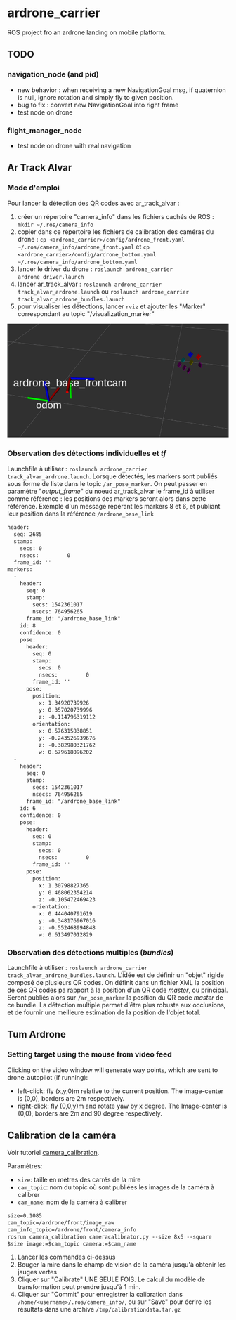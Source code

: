 # ardrone_carrier

ROS project fro an ardrone landing on mobile platform.

## TODO

### navigation_node (and pid)

- new behavior : when receiving a new NavigationGoal msg, if quaternion is null, ignore rotation and simply fly to given position.
- bug to fix : convert new NavigationGoal into right frame
- test node on drone

### flight_manager_node

- test node on drone with real navigation


## Ar Track Alvar

### Mode d'emploi

Pour lancer la détection des QR codes avec ar_track_alvar :
1. créer un répertoire "camera_info" dans les fichiers cachés de ROS : `mkdir ~/.ros/camera_info`
2. copier dans ce répertoire les fichiers de calibration des caméras du drone : `cp <ardrone_carrier>/config/ardrone_front.yaml ~/.ros/camera_info/ardrone_front.yaml` et `cp <ardrone_carrier>/config/ardrone_bottom.yaml ~/.ros/camera_info/ardrone_bottom.yaml`
3. lancer le driver du drone : `roslaunch ardrone_carrier ardrone_driver.launch`
4. lancer ar_track_alvar : `roslaunch ardrone_carrier track_alvar_ardrone.launch` ou `roslaunch ardrone_carrier track_alvar_ardrone_bundles.launch`
5. pour visualiser les détections, lancer `rviz` et ajouter les "Marker" correspondant au topic "/visualization_marker"

![individual detections using ar_track_alvar](doc/imgs/ar_track_alvar_individual.png)


### Observation des détections individuelles et *tf*

Launchfile à utiliser : `roslaunch ardrone_carrier track_alvar_ardrone.launch`.
Lorsque détectés, les markers sont publiés sous forme de liste dans le topic `/ar_pose_marker`. On peut passer en paramètre "*output_frame*" du noeud ar_track_alvar le frame_id à utiliser comme référence : les positions des markers seront alors dans cette référence. Exemple d'un message repérant les markers 8 et 6, et publiant leur position dans la référence `/ardrone_base_link`
```
header:
  seq: 2685
  stamp:
    secs: 0
    nsecs:         0
  frame_id: ''
markers:
  -
    header:
      seq: 0
      stamp:
        secs: 1542361017
        nsecs: 764956265
      frame_id: "/ardrone_base_link"
    id: 8
    confidence: 0
    pose:
      header:
        seq: 0
        stamp:
          secs: 0
          nsecs:         0
        frame_id: ''
      pose:
        position:
          x: 1.34920739926
          y: 0.357020739996
          z: -0.114796319112
        orientation:
          x: 0.576315838851
          y: -0.243526939676
          z: -0.382980321762
          w: 0.679618096202
  -
    header:
      seq: 0
      stamp:
        secs: 1542361017
        nsecs: 764956265
      frame_id: "/ardrone_base_link"
    id: 6
    confidence: 0
    pose:
      header:
        seq: 0
        stamp:
          secs: 0
          nsecs:         0
        frame_id: ''
      pose:
        position:
          x: 1.30798827365
          y: 0.468062354214
          z: -0.105472469423
        orientation:
          x: 0.444040791619
          y: -0.348176967016
          z: -0.552468994848
          w: 0.613497012829
```

### Observation des détections multiples (*bundles*)

Launchfile à utiliser : `roslaunch ardrone_carrier track_alvar_ardrone_bundles.launch`.
L'idée est de définir un "objet" rigide composé de plusieurs QR codes. On définit dans un fichier XML la position de ces QR codes pa rapport à la position d'un QR code *master*, ou principal. Seront publiés alors sur `/ar_pose_marker` la position du QR code *master* de ce bundle.
La détection multiple permet d'être plus robuste aux occlusions, et de fournir une meilleure estimation de la position de l'objet total.

## Tum Ardrone


### Setting target using the mouse from video feed

Clicking on the video window will generate way points, which are sent to drone_autopilot (if running):

- left-click: fly (x,y,0)m relative to the current position. The image-center is (0,0), borders are 2m respectively.
- right-click: fly (0,0,y)m and rotate yaw by x degree. The Image-center is (0,0), borders are 2m and 90 degree respectively.


## Calibration de la caméra

Voir tutoriel [camera_calibration](http://wiki.ros.org/camera_calibration/Tutorials/MonocularCalibration).

Paramètres:
- `size`: taille en mètres des carrés de la mire
- `cam_topic`: nom du topic où sont publiées les images de la caméra à calibrer
- `cam_name`: nom de la caméra à calibrer

```
size=0.1085
cam_topic=/ardrone/front/image_raw
cam_info_topic=/ardrone/front/camera_info
rosrun camera_calibration cameracalibrator.py --size 8x6 --square $size image:=$cam_topic camera:=$cam_name
```

1. Lancer les commandes ci-dessus
2. Bouger la mire dans le champ de vision de la caméra jusqu'à obtenir les jauges vertes
3. Cliquer sur "Calibrate" UNE SEULE FOIS. Le calcul du modèle de transformation peut prendre jusqu'à 1 min.
4. Cliquer sur "Commit" pour enregistrer la calibration dans `/home/<username>/.ros/camera_info/`, ou sur "Save" pour écrire les résultats dans une archive `/tmp/calibrationdata.tar.gz`
